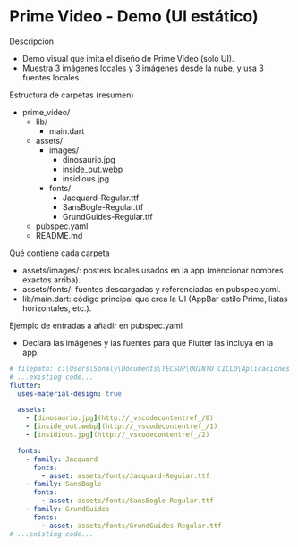 # Prime Video - Demo (UI estático)

Descripción
- Demo visual que imita el diseño de Prime Video (solo UI).  
- Muestra 3 imágenes locales y 3 imágenes desde la nube, y usa 3 fuentes locales.

Estructura de carpetas (resumen)
- prime_video/
  - lib/
    - main.dart
  - assets/
    - images/
      - dinosaurio.jpg
      - inside_out.webp
      - insidious.jpg
    - fonts/
      - Jacquard-Regular.ttf
      - SansBogle-Regular.ttf
      - GrundGuides-Regular.ttf
  - pubspec.yaml
  - README.md

Qué contiene cada carpeta
- assets/images/: posters locales usados en la app (mencionar nombres exactos arriba).  
- assets/fonts/: fuentes descargadas y referenciadas en pubspec.yaml.  
- lib/main.dart: código principal que crea la UI (AppBar estilo Prime, listas horizontales, etc.).

Ejemplo de entradas a añadir en pubspec.yaml
- Declara las imágenes y las fuentes para que Flutter las incluya en la app.

```yaml
# filepath: c:\Users\Sonaly\Documents\TECSUP\QUINTO CICLO\Aplicaciones Moviles Multiplataforma\Semana 10\prime_video\pubspec.yaml
# ...existing code...
flutter:
  uses-material-design: true

  assets:
    - [dinosaurio.jpg](http://_vscodecontentref_/0)
    - [inside_out.webp](http://_vscodecontentref_/1)
    - [insidious.jpg](http://_vscodecontentref_/2)

  fonts:
    - family: Jacquard
      fonts:
        - asset: assets/fonts/Jacquard-Regular.ttf
    - family: SansBogle
      fonts:
        - asset: assets/fonts/SansBogle-Regular.ttf
    - family: GrundGuides
      fonts:
        - asset: assets/fonts/GrundGuides-Regular.ttf
# ...existing code...